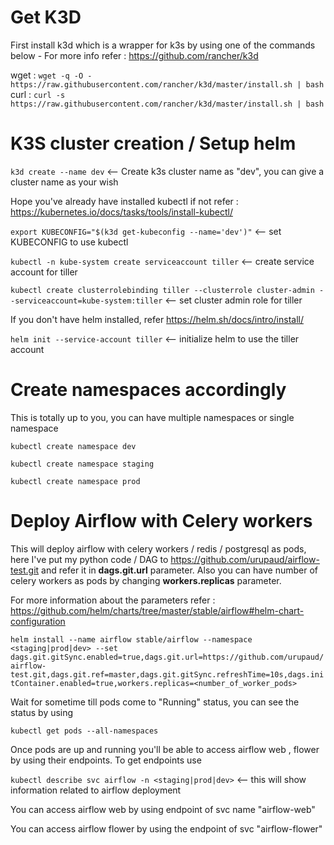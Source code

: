 # Get K3D

First install k3d which is a wrapper for k3s by using one of the commands below - For more info refer : https://github.com/rancher/k3d

wget : `wget -q -O - https://raw.githubusercontent.com/rancher/k3d/master/install.sh | bash`
curl : `curl -s https://raw.githubusercontent.com/rancher/k3d/master/install.sh | bash`

# K3S cluster creation / Setup helm

`k3d create --name dev` <-- Create k3s cluster name as "dev", you can give a cluster name as your wish

Hope you've already have installed kubectl if not refer : https://kubernetes.io/docs/tasks/tools/install-kubectl/

`export KUBECONFIG="$(k3d get-kubeconfig --name='dev')"` <-- set KUBECONFIG to use kubectl

`kubectl -n kube-system create serviceaccount tiller` <-- create service account for tiller

`kubectl create clusterrolebinding tiller --clusterrole cluster-admin --serviceaccount=kube-system:tiller` <-- set cluster admin role for tiller

If you don't have helm installed, refer https://helm.sh/docs/intro/install/

`helm init --service-account tiller` <-- initialize helm to use the tiller account

# Create namespaces accordingly

This is totally up to you, you can have multiple namespaces or single namespace

`kubectl create namespace dev`

`kubectl create namespace staging`

`kubectl create namespace prod`

# Deploy Airflow with Celery workers

This will deploy airflow with celery workers / redis / postgresql as pods, here I've put my python code / DAG to https://github.com/urupaud/airflow-test.git and refer it in **dags.git.url** parameter. Also you can have number of celery workers as pods by changing **workers.replicas** parameter.

For more information about the parameters refer : https://github.com/helm/charts/tree/master/stable/airflow#helm-chart-configuration

`helm install --name airflow stable/airflow --namespace <staging|prod|dev> --set dags.git.gitSync.enabled=true,dags.git.url=https://github.com/urupaud/airflow-test.git,dags.git.ref=master,dags.git.gitSync.refreshTime=10s,dags.initContainer.enabled=true,workers.replicas=<number_of_worker_pods>`

Wait for sometime till pods come to "Running" status, you can see the status by using

`kubectl get pods --all-namespaces`

Once pods are up and running you'll be able to access airflow web , flower by using their endpoints. To get endpoints use

`kubectl describe svc airflow -n <staging|prod|dev>` <-- this will show information related to airflow deployment

You can access airflow web by using endpoint of svc name "airflow-web"

You can access airflow flower by using the endpoint of svc "airflow-flower"